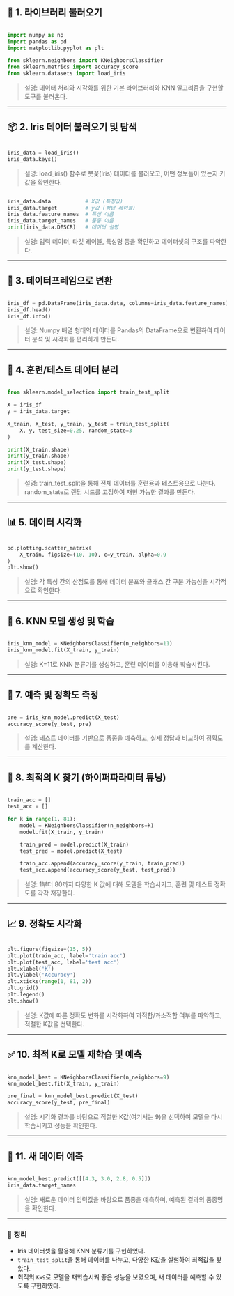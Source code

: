 ## 🔢 **1. 라이브러리 불러오기**

```python

import numpy as np
import pandas as pd
import matplotlib.pyplot as plt

from sklearn.neighbors import KNeighborsClassifier
from sklearn.metrics import accuracy_score
from sklearn.datasets import load_iris

```

> 설명: 데이터 처리와 시각화를 위한 기본 라이브러리와 KNN 알고리즘을 구현할 도구를 불러온다.
> 

---

## 📦 **2. Iris 데이터 불러오기 및 탐색**

```python

iris_data = load_iris()
iris_data.keys()

```

> 설명: load_iris() 함수로 붓꽃(Iris) 데이터를 불러오고, 어떤 정보들이 있는지 키값을 확인한다.
> 

```python

iris_data.data           # X값 (특징값)
iris_data.target         # y값 (정답 레이블)
iris_data.feature_names  # 특성 이름
iris_data.target_names   # 품종 이름
print(iris_data.DESCR)   # 데이터 설명 

```

> 설명: 입력 데이터, 타깃 레이블, 특성명 등을 확인하고 데이터셋의 구조를 파악한다.
> 

---

## 🧾 **3. 데이터프레임으로 변환**

```python

iris_df = pd.DataFrame(iris_data.data, columns=iris_data.feature_names)
iris_df.head()
iris_df.info()

```

> 설명: Numpy 배열 형태의 데이터를 Pandas의 DataFrame으로 변환하여 데이터 분석 및 시각화를 편리하게 만든다.
> 

---

## 🔀 **4. 훈련/테스트 데이터 분리**

```python

from sklearn.model_selection import train_test_split

X = iris_df
y = iris_data.target

X_train, X_test, y_train, y_test = train_test_split(
    X, y, test_size=0.25, random_state=3
)

print(X_train.shape)
print(y_train.shape)
print(X_test.shape)
print(y_test.shape)

```

> 설명: train_test_split을 통해 전체 데이터를 훈련용과 테스트용으로 나눈다. random_state로 랜덤 시드를 고정하여 재현 가능한 결과를 만든다.
> 

---

## 📊 **5. 데이터 시각화**

```python

pd.plotting.scatter_matrix(
    X_train, figsize=(10, 10), c=y_train, alpha=0.9
)
plt.show()

```

> 설명: 각 특성 간의 산점도를 통해 데이터 분포와 클래스 간 구분 가능성을 시각적으로 확인한다.
> 

---

## 🔧 **6. KNN 모델 생성 및 학습**

```python

iris_knn_model = KNeighborsClassifier(n_neighbors=11)
iris_knn_model.fit(X_train, y_train)

```

> 설명: K=11로 KNN 분류기를 생성하고, 훈련 데이터를 이용해 학습시킨다.
> 

---

## 🔮 **7. 예측 및 정확도 측정**

```python

pre = iris_knn_model.predict(X_test)
accuracy_score(y_test, pre)

```

> 설명: 테스트 데이터를 기반으로 품종을 예측하고, 실제 정답과 비교하여 정확도를 계산한다.
> 

---

## 🔁 **8. 최적의 K 찾기 (하이퍼파라미터 튜닝)**

```python

train_acc = []
test_acc = []

for k in range(1, 81):
    model = KNeighborsClassifier(n_neighbors=k)
    model.fit(X_train, y_train)

    train_pred = model.predict(X_train)
    test_pred = model.predict(X_test)

    train_acc.append(accuracy_score(y_train, train_pred))
    test_acc.append(accuracy_score(y_test, test_pred))

```

> 설명: 1부터 80까지 다양한 K 값에 대해 모델을 학습시키고, 훈련 및 테스트 정확도를 각각 저장한다.
> 

---

## 📈 **9. 정확도 시각화**

```python

plt.figure(figsize=(15, 5))
plt.plot(train_acc, label='train acc')
plt.plot(test_acc, label='test acc')
plt.xlabel('K')
plt.ylabel('Accuracy')
plt.xticks(range(1, 81, 2))
plt.grid()
plt.legend()
plt.show()

```

> 설명: K값에 따른 정확도 변화를 시각화하여 과적합/과소적합 여부를 파악하고, 적절한 K값을 선택한다.
> 

---

## ✅ **10. 최적 K로 모델 재학습 및 예측**

```python

knn_model_best = KNeighborsClassifier(n_neighbors=9)
knn_model_best.fit(X_train, y_train)

pre_final = knn_model_best.predict(X_test)
accuracy_score(y_test, pre_final)

```

> 설명: 시각화 결과를 바탕으로 적절한 K값(여기서는 9)을 선택하여 모델을 다시 학습시키고 성능을 확인한다.
> 

---

## 🧪 **11. 새 데이터 예측**

```python

knn_model_best.predict([[4.3, 3.0, 2.8, 0.5]])
iris_data.target_names

```

> 설명: 새로운 데이터 입력값을 바탕으로 품종을 예측하며, 예측된 결과의 품종명을 확인한다.
> 

---

### 📌 **정리**

- Iris 데이터셋을 활용해 KNN 분류기를 구현하였다.
- `train_test_split`을 통해 데이터를 나누고, 다양한 K값을 실험하여 최적값을 찾았다.
- 최적의 `K=9`로 모델을 재학습시켜 좋은 성능을 보였으며, 새 데이터를 예측할 수 있도록 구현하였다.